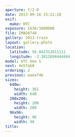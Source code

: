 ```yaml
---
aperture: f/2.0
date: 2013-09-16 15:21:28
exif:
  make: HTC
exposure: 1636/1000000
file: IMAG0748
gallery: 2013-train
layout: gallery-photo
location:
  latitude: 56.042312611111
  longitude: -3.3812694444444
model: HTC One S
next: 4e57ab8
ordering: 2
previous: aaea74b
sizes:
  640w:
    height: 361
    width: 640
  200x200:
    height: 200
    width: 200
  96x96:
    height: 96
    width: 96
title: 
---
```

